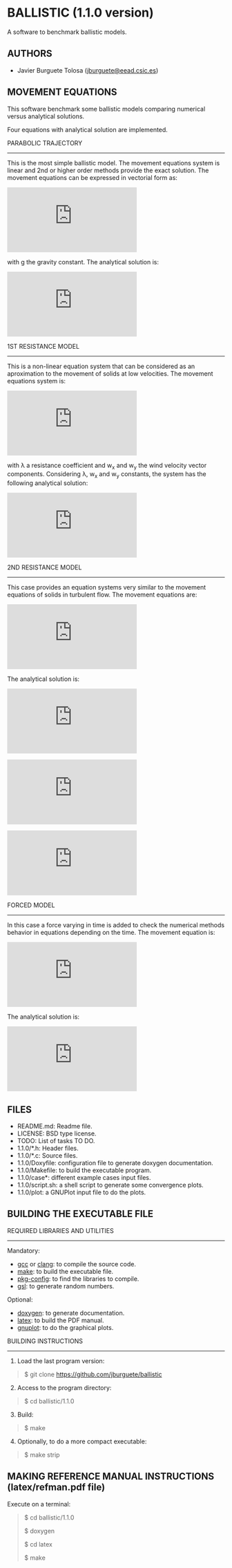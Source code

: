 BALLISTIC (1.1.0 version)
=========================

A software to benchmark ballistic models.

AUTHORS
-------

* Javier Burguete Tolosa (jburguete@eead.csic.es)

MOVEMENT EQUATIONS
------------------

This software benchmark some ballistic models comparing numerical versus
analytical solutions.

Four equations with analytical solution are implemented.

PARABOLIC TRAJECTORY
_____________________

This is the most simple ballistic model. The movement equations system is linear
and 2nd or higher order methods provide the exact solution. The movement
equations can be expressed in vectorial form as:

![equation 1](http://latex.codecogs.com/svg.latex?%5Cddot%7B%5Cvec%7Br%7D%7D%3D%5Cvec%7Bg%7D%2C%5C%5C%0D%0A%5Cvec%7Bg%7D%3D%280%2C%5C%3B0%2C%5C%3B-g%29%2C)

with g the gravity constant. The analytical solution is:

![equation 2](http://latex.codecogs.com/svg.latex?%5Cdot%7B%5Cvec%7Br%7D%7D%3D%5Cdot%7B%5Cvec%7Br%7D%7D_0%2B%5Cvec%7Bg%7D%5C%2Ct%2C%5C%5C%0D%0A%5Cvec%7Br%7D%3D%5Cvec%7Br%7D_0%2B%5Cdot%7B%5Cvec%7Br%7D%7D_0%5C%2Ct%2B%5Cfrac12%5C%2C%5Cvec%7Bg%7D%5C%2Ct%5E2.)

1ST RESISTANCE MODEL
____________________

This is a non-linear equation system that can be considered as an aproximation
to the movement of solids at low velocities. The movement equations system is:

![equation 3](http://latex.codecogs.com/svg.latex?%5Cddot%7B%5Cvec%7Br%7D%7D%3D%5Cvec%7Bg%7D-%5Clambda%5C%2C%5Cleft%28%5Cdot%7B%5Cvec%7Br%7D%7D-%5Cvec%7Bw%7D%5Cright%29%2C%5C%5C%20%5Cvec%7Bw%7D%3D%28w_x%2C%5C%3Bw_y%2C%5C%3B0%29%2C)

with λ a resistance coefficient and w<sub>x</sub> and w<sub>y</sub> the wind
velocity vector components. Considering λ, w<sub>x</sub> and w<sub>y</sub> 
constants, the system has the following analytical solution:

![equation 4](http://latex.codecogs.com/svg.latex?%5Cdot%7B%5Cvec%7Br%7D%7D%3D%5Cdot%7B%5Cvec%7Br%7D%7D_0%5C%2C%5Cexp%5Cleft%28-%5Clambda%5C%2Ct%5Cright%29%2B%5Cleft%28%5Cvec%7Bw%7D%2B%5Cfrac%7B%5Cvec%7Bg%7D%7D%7B%5Clambda%7D%5Cright%29%5C%2C%5Cleft%5B1-%5Cexp%5Cleft%28-%5Clambda%5C%2Ct%5Cright%29%5Cright%5D%2C%5C%5C%0D%0A%5Cvec%7Br%7D%3D%5Cvec%7Br%7D_0%2B%5Cleft%28%5Cvec%7Bw%7D%2B%5Cfrac%7B%5Cvec%7Bg%7D%7D%7B%5Clambda%7D%5Cright%29%5C%2Ct%2B%5Cfrac%7B%5Cdot%7B%5Cvec%7Br%7D%7D_0-%5Cvec%7Bw%7D-%5Cvec%7Bg%7D%2F%5Clambda%7D%7B%5Clambda%7D%5C%2C%5Cleft%5B1-%5Cexp%5Cleft%28-%5Clambda%5C%2Ct%5Cright%29%5Cright%5D.%0D%0A)

2ND RESISTANCE MODEL
____________________

This case provides an equation systems very similar to the movement equations of
solids in turbulent flow. The movement equations are:

![equation 5](http://latex.codecogs.com/svg.latex?%5Cddot%7Bx%7D%3D-%5Clambda%5C%2C%5Cleft%7C%5Cdot%7Bx%7D-w_x%5Cright%7C%5C%2C%5Cleft%28%5Cdot%7Bx%7D-w_x%5Cright%29%2C%5C%5C%0D%0A%5Cddot%7By%7D%3D-%5Clambda%5C%2C%5Cleft%7C%5Cdot%7By%7D-w_y%5Cright%7C%5C%2C%5Cleft%28%5Cdot%7By%7D-w_y%5Cright%29%2C%5C%5C%0D%0A%5Cddot%7Bz%7D%3D-g-%5Clambda%5C%2C%5Cleft%7C%5Cdot%7Bz%7D%5Cright%7C%5C%2C%5Cdot%7Bz%7D%2C)

The analytical solution is:

![equation 6](https://latex.codecogs.com/gif.latex?%5Cdot%7Bx%7D%3Dw_x&plus;%5Cfrac%7B%5Cdot%7Bx%7D_0-w_x%7D%7B1&plus;%5Clambda%5C%2C%5Cleft%7C%5Cdot%7Bx%7D_0-w_x%5Cright%7C%5C%2Ct%7D%2C%5C%5C%20%5Cdot%7By%7D%3Dw_y&plus;%5Cfrac%7B%5Cdot%7By%7D_0-w_y%7D%7B1&plus;%5Clambda%5C%2C%5Cleft%7C%5Cdot%7By%7D_0-w_y%5Cright%7C%5C%2Ct%7D%2C%5C%5C%20%5Cdot%7Bz%7D_0%5Cleq%200%5CRightarrow%5Cquad%5Cdot%7Bz%7D%3D%5Csqrt%7B%5Cfrac%7Bg%7D%7B%5Clambda%7D%7D%5C%2C%20%5Cfrac%7B%5Cdot%7Bz%7D_0%5C%2C%5Ccosh%5Cleft%28%5Csqrt%7Bg%5C%2C%5Clambda%7D%5C%2Ct%5Cright%29%20-%5Csqrt%7Bg/%5Clambda%7D%5C%2C%5Csinh%5Cleft%28%5Csqrt%7Bg%5C%2C%5Clambda%7D%5C%2Ct%5Cright%29%7D%20%7B%5Csqrt%7Bg/%5Clambda%7D%5C%2C%5Ccosh%5Cleft%28%5Csqrt%7Bg%5C%2C%5Clambda%7D%5C%2Ct%5Cright%29%20-%5Cdot%7Bz%7D_0%5C%2C%5Csinh%5Cleft%28%5Csqrt%7Bg%5C%2C%5Clambda%7D%5C%2Ct%5Cright%29%7D%2C%5C%5C%20%5Cdot%7Bz%7D_0%3E0%2C%5C%3B%20t%5Cleq%5Cfrac%7B%5Carctan%5Cleft%28%5Cdot%7Bz%7D_0%5C%2C%5Csqrt%7B%5Clambda/g%7D%5Cright%29%7D%20%7B%5Csqrt%7Bg%5C%2C%5Clambda%7D%7D%5CRightarrow%5Cquad%20%5Cdot%7Bz%7D%3D%5Csqrt%7B%5Cfrac%7Bg%7D%7B%5Clambda%7D%7D%20%5C%2C%5Ctan%5Cleft%5B%5Carctan%5Cleft%28%5Cdot%7Bz%7D_0%5C%2C%5Csqrt%7B%5Cfrac%7B%5Clambda%7D%7Bg%7D%7D%5Cright%29%20-%5Csqrt%7Bg%5C%2C%5Clambda%7D%5C%2Ct%5Cright%5D%2C%5C%5C%20%5Cdot%7Bz%7D_0%3E0%2C%5C%3B%20t%3E%5Cfrac%7B%5Carctan%5Cleft%28%5Cdot%7Bz%7D_0%5C%2C%5Csqrt%7B%5Clambda/g%7D%5Cright%29%7D%20%7B%5Csqrt%7Bg%5C%2C%5Clambda%7D%7D%5CRightarrow%5Cquad%20%5Cdot%7Bz%7D%3D-%5Csqrt%7B%5Cfrac%7Bg%7D%7B%5Clambda%7D%7D%5C%2C%5Ctanh%5Cleft%5B%5Csqrt%7Bg%5C%2C%5Clambda%7D%5C%2Ct%20-%5Carctan%5Cleft%28%5Cdot%7Bz%7D_0%5C%2C%5Csqrt%7B%5Cfrac%7B%5Clambda%7D%7Bg%7D%7D%5Cright%29%5Cright%5D.)

![equation 6b](http://latex.codecogs.com/svg.latex?x%3Dx_0%2Bw_x%5C%2Ct%2B%5Cfrac%7B%5Cdot%7Bx%7D_0-w_x%7D%7B%5Clambda%5C%2C%5Cleft%7C%5Cdot%7Bx%7D_0-w_x%5Cright%7C%7D%0D%0A%5C%2C%5Cln%5Cleft%281%2B%5Clambda%5C%2C%5Cleft%7C%5Cdot%7Bx%7D_0-w_x%5Cright%7C%5C%2Ct%5Cright%29%2C%5C%5C%0D%0Ay%3Dy_0%2Bw_y%5C%2Ct%2B%5Cfrac%7B%5Cdot%7By%7D_0-w_y%7D%7B%5Clambda%5C%2C%5Cleft%7C%5Cdot%7By%7D_0-w_y%5Cright%7C%7D%0D%0A%5C%2C%5Cln%5Cleft%281%2B%5Clambda%5C%2C%5Cleft%7C%5Cdot%7By%7D_0-w_y%5Cright%7C%5C%2Ct%5Cright%29%2C%0D%0A)

![equation 6c](http://latex.codecogs.com/svg.latex?%5Cdot%7Bz%7D_0%5Cleq%200%5CRightarrow%5Cquad%20z%3Dz_0-%5Cfrac%7B%5Cln%5Cleft%5B%5Ccosh%5Cleft%28%5Csqrt%7Bg%5C%2C%5Clambda%7D%5C%2Ct%5Cright%29%20-%5Cdot%7Bz%7D_0%5C%2C%5Csqrt%7B%5Clambda/g%7D%5C%2C%20%5Csinh%5Cleft%28%5Csqrt%7Bg%5C%2C%5Clambda%7D%5C%2Ct%5Cright%29%5Cright%5D%7D%7B%5Clambda%7D%2C%5C%5C%20%5Cdot%7Bz%7D_0%3E0%2C%5C%3B%20t%5Cleq%5Cfrac%7B%5Carctan%5Cleft%28%5Cdot%7Bz%7D_0%5C%2C%5Csqrt%7B%5Clambda/g%7D%5Cright%29%7D%20%7B%5Csqrt%7Bg%5C%2C%5Clambda%7D%7D%5CRightarrow%5Cquad%20z%3Dz_0&plus;%5Cfrac%7B1%7D%7B%5Clambda%7D%5C%2C%5Cln%5Cleft%5C%7B%5Cfrac%7B%5Ccos%5Cleft%5B%20%5Carctan%5Cleft%28%5Cdot%7Bz%7D_0%5C%2C%5Csqrt%7B%5Clambda/g%7D%5Cright%29-%5Csqrt%7Bg%5C%2C%5Clambda%7D%5C%2Ct%5Cright%5D%7D%20%7B%5Ccos%5Cleft%5B%5Carctan%5Cleft%28%5Cdot%7Bz%7D_0%5C%2C%5Csqrt%7B%5Clambda/g%7D%5Cright%29%5Cright%5D%7D%5Cright%5C%7D%2C%5C%5C%20%5Cdot%7Bz%7D_0%3E0%2C%5C%3B%20t%3E%5Cfrac%7B%5Carctan%5Cleft%28%5Cdot%7Bz%7D_0%5C%2C%5Csqrt%7B%5Clambda/g%7D%5Cright%29%7D%20%7B%5Csqrt%7Bg%5C%2C%5Clambda%7D%7D%5CRightarrow%5Cquad%20z%3Dz_0-%5Cfrac%7B%5Cln%5Cleft%5C%7B%20%5Ccos%5Cleft%5B%5Carctan%5Cleft%28%5Cdot%7Bz%7D_0%5C%2C%5Csqrt%7B%5Clambda/g%7D%5Cright%29%5Cright%5D%20%5C%2C%5Ccosh%5Cleft%5B%5Csqrt%7Bg%5C%2C%5Clambda%7D%5C%2Ct%20-%5Carctan%5Cleft%28%5Cdot%7Bz%7D_0%5C%2C%5Csqrt%7B%5Clambda/g%7D%5Cright%29%5Cright%5D%5Cright%5C%7D%7D%7B%5Clambda%7D.)

FORCED MODEL
____________

In this case a force varying in time is added to check the numerical methods
behavior in equations depending on the time. The movement equation is:

![equation 7](http://latex.codecogs.com/svg.latex?%5Cddot%7B%5Cvec%7Br%7D%7D%3D%5Cvec%7Bg%7D%2B%5Cvec%7Bw%7D%5C%2C%5Cexp%5Cleft%28-%5Clambda%5C%2Ct%5Cright%29)

The analytical solution is:

![equation 8](http://latex.codecogs.com/svg.latex?%5Cdot%7B%5Cvec%7Br%7D%7D%3D%5Cdot%7B%5Cvec%7Br%7D%7D_0%2B%5Cvec%7Bg%7D%5C%2Ct%2B%5Cfrac%7B%5Cvec%7Bw%7D%7D%7B%5Clambda%7D%5Cleft%5B1-%5Cexp%5Cleft%28-%5Clambda%5C%2Ct%5Cright%29%5Cright%5D%2C%5C%5C%0D%0A%5Cvec%7Br%7D%3D%5Cvec%7Br%7D_0%2B%5Cleft%28%5Cdot%7B%5Cvec%7Br%7D%7D_0%2B%5Cfrac%7B%5Cvec%7Bw%7D%7D%7B%5Clambda%7D%5Cright%29%5C%2Ct%2B%5Cfrac12%5C%2C%5Cvec%7Bg%7D%5C%2Ct%5E2%2B%5Cfrac%7B%5Cvec%7Bw%7D%7D%7B%5Clambda%5E2%7D%5C%2C%5Cleft%5B1-%5Cexp%5Cleft%28-%5Clambda%5C%2Ct%5Cright%29%5Cright%5D.)

FILES
-----

* README.md: Readme file.
* LICENSE: BSD type license.
* TODO: List of tasks TO DO.
* 1.1.0/\*.h: Header files.
* 1.1.0/\*.c: Source files.
* 1.1.0/Doxyfile: configuration file to generate doxygen documentation.
* 1.1.0/Makefile: to build the executable program.
* 1.1.0/case\*: different example cases input files.
* 1.1.0/script.sh: a shell script to generate some convergence plots.
* 1.1.0/plot: a GNUPlot input file to do the plots.

BUILDING THE EXECUTABLE FILE
----------------------------

REQUIRED LIBRARIES AND UTILITIES
________________________________

Mandatory:
* [gcc](https://gcc.gnu.org) or [clang](http://clang.llvm.org): to compile the
  source code.
* [make](http://www.gnu.org/software/make): to build the executable file.
* [pkg-config](http://www.freedesktop.org/wiki/Software/pkg-config): to find the
  libraries to compile.
* [gsl](http://www.gnu.org/software/gsl): to generate random numbers.

Optional:
* [doxygen](http://www.stack.nl/~dimitri/doxygen): to generate documentation.
* [latex](https://www.latex-project.org): to build the PDF manual.
* [gnuplot](http://gnuplot.info): to do the graphical plots.

BUILDING INSTRUCTIONS
______________________

1. Load the last program version:
> $ git clone https://github.com/jburguete/ballistic

2. Access to the program directory:
> $ cd ballistic/1.1.0

3. Build:
> $ make

4. Optionally, to do a more compact executable:
> $ make strip

MAKING REFERENCE MANUAL INSTRUCTIONS (latex/refman.pdf file)
------------------------------------------------------------

Execute on a terminal:
> $ cd ballistic/1.1.0
>
> $ doxygen
>
> $ cd latex
>
> $ make
